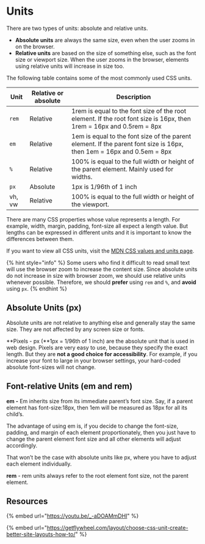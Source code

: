 # Units

There are two types of units: absolute and relative units.

* **Absolute units** are always the same size, even when the user zooms in on the browser.
* **Relative units** are based on the size of something else, such as the font size or viewport size. When the user zooms in the browser, elements using relative units will increase in size too.

The following table contains some of the most commonly used CSS units.

| Unit   | Relative or absolute | Description                                                                                                           |
| ------ | -------------------- | --------------------------------------------------------------------------------------------------------------------- |
| `rem`  | Relative             | 1rem is equal to the font size of the root element. If the root font size is 16px, then 1rem = 16px and 0.5rem = 8px  |
| `em`   | Relative             | 1em is equal to the font size of the parent element. If the parent font size is 16px, then 1em = 16px and 0.5em = 8px |
| `%`    | Relative             | 100% is equal to the full width or height of the parent element. Mainly used for widths.                              |
| `px`   | Absolute             | 1px is 1/96th of 1 inch                                                                                               |
| vh, vw | Relative             | 100% is equal to the full width or height of the viewport.                                                            |

There are many CSS properties whose value represents a length. For example, width, margin, padding, font-size all expect a length value. But lengths can be expressed in different units and it is important to know the differences between them.

If you want to view all CSS units, visit the [MDN CSS values and units page](https://developer.mozilla.org/en-US/docs/Web/CSS/CSS_Values_and_Units#numeric_data_types).

{% hint style="info" %}
Some users who find it difficult to read small text will use the browser zoom to increase the content size. Since absolute units do not increase in size with browser zoom, we should use relative units whenever possible. Therefore, we should **prefer** using `rem` and `%`, and **avoid** using `px`.
{% endhint %}

## Absolute Units (px)

Absolute units are not relative to anything else and generally stay the same size. They are not affected by any screen size or fonts.

**Pixels - px (**1px = 1/96th of 1 inch) are the absolute unit that is used in web design. Pixels are very easy to use, because they specify the exact length. But they are **not a good choice for accessibility**. For example, if you increase your font to large in your browser settings, your hard-coded absolute font-sizes will not change.

## Font-relative Units (em and rem)

**em -** Em inherits size from its immediate parent’s font size. Say, if a parent element has font-size:18px, then 1em will be measured as 18px for all its child’s.

The advantage of using em is, if you decide to change the font-size, padding, and margin of each element proportionately, then you just have to change the parent element font size and all other elements will adjust accordingly.

That won’t be the case with absolute units like px, where you have to adjust each element individually.

**rem** - rem units always refer to the root element font size, not the parent element.

## Resources

{% embed url="https://youtu.be/_-aDOAMmDHI" %}



{% embed url="https://getflywheel.com/layout/choose-css-unit-create-better-site-layouts-how-to/" %}

